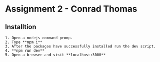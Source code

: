 # Assignment 2 - Conrad Thomas


## Installtion 
```
1. Open a nodejs command promp.
2. Type **npm i**
3. After the packages have successfully installed run the dev script.
4. **npm run dev**
5. Open a browser and visit **localhost:3000**
```
